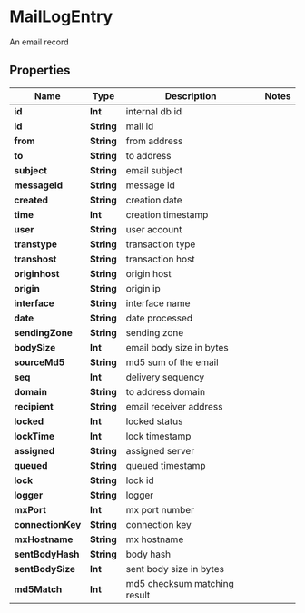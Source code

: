 

# MailLogEntry

An email record

## Properties

Name | Type | Description | Notes
------------ | ------------- | ------------- | -------------
**id** | **Int** | internal db id | 
**id** | **String** | mail id | 
**from** | **String** | from address | 
**to** | **String** | to address | 
**subject** | **String** | email subject | 
**messageId** | **String** | message id | 
**created** | **String** | creation date | 
**time** | **Int** | creation timestamp | 
**user** | **String** | user account | 
**transtype** | **String** | transaction type | 
**transhost** | **String** | transaction host | 
**originhost** | **String** | origin host | 
**origin** | **String** | origin ip | 
**interface** | **String** | interface name | 
**date** | **String** | date processed | 
**sendingZone** | **String** | sending zone | 
**bodySize** | **Int** | email body size in bytes | 
**sourceMd5** | **String** | md5 sum of the email | 
**seq** | **Int** | delivery sequency | 
**domain** | **String** | to address domain | 
**recipient** | **String** | email receiver address | 
**locked** | **Int** | locked status | 
**lockTime** | **Int** | lock timestamp | 
**assigned** | **String** | assigned server | 
**queued** | **String** | queued timestamp | 
**lock** | **String** | lock id | 
**logger** | **String** | logger | 
**mxPort** | **Int** | mx port number | 
**connectionKey** | **String** | connection key | 
**mxHostname** | **String** | mx hostname | 
**sentBodyHash** | **String** | body hash | 
**sentBodySize** | **Int** | sent body size in bytes | 
**md5Match** | **Int** | md5 checksum matching result | 



